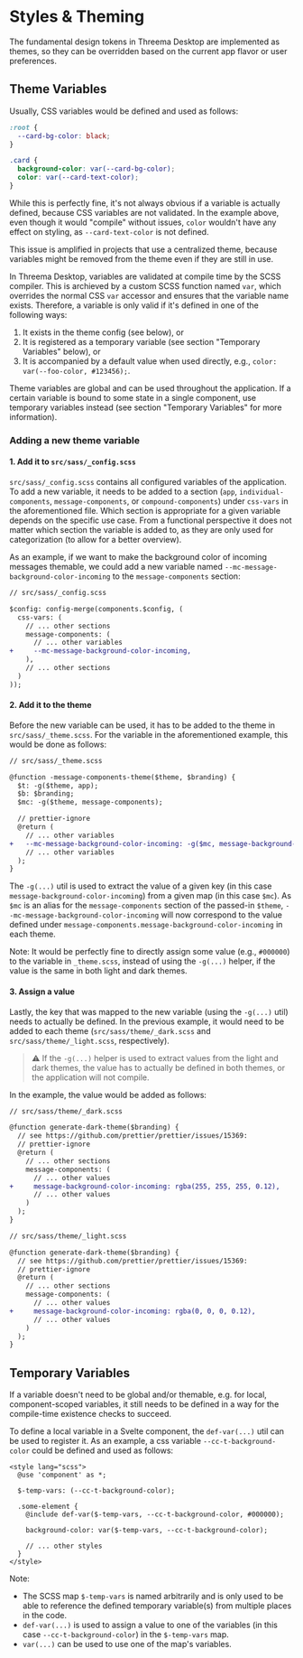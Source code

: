 # Styles & Theming

The fundamental design tokens in Threema Desktop are implemented as themes, so they can be
overridden based on the current app flavor or user preferences.

## Theme Variables

Usually, CSS variables would be defined and used as follows:

```css
:root {
  --card-bg-color: black;
}

.card {
  background-color: var(--card-bg-color);
  color: var(--card-text-color);
}
```

While this is perfectly fine, it's not always obvious if a variable is actually defined, because CSS
variables are not validated. In the example above, even though it would "compile" without issues,
`color` wouldn't have any effect on styling, as `--card-text-color` is not defined.

This issue is amplified in projects that use a centralized theme, because variables might be removed
from the theme even if they are still in use.

In Threema Desktop, variables are validated at compile time by the SCSS compiler. This is archieved
by a custom SCSS function named `var`, which overrides the normal CSS `var` accessor and ensures
that the variable name exists. Therefore, a variable is only valid if it's defined in one of the
following ways:

1. It exists in the theme config (see below), or
2. It is registered as a temporary variable (see section "Temporary Variables" below), or
3. It is accompanied by a default value when used directly, e.g.,
   `color: var(--foo-color, #123456);`.

Theme variables are global and can be used throughout the application. If a certain variable is
bound to some state in a single component, use temporary variables instead (see section "Temporary
Variables" for more information).

### Adding a new theme variable

#### 1. Add it to `src/sass/_config.scss`

`src/sass/_config.scss` contains all configured variables of the application. To add a new variable,
it needs to be added to a section (`app`, `individual-components`, `message-components`, or
`compound-components`) under `css-vars` in the aforementioned file. Which section is appropriate for
a given variable depends on the specific use case. From a functional perspective it does not matter
which section the variable is added to, as they are only used for categorization (to allow for a
better overview).

As an example, if we want to make the background color of incoming messages themable, we could add a
new variable named `--mc-message-background-color-incoming` to the `message-components` section:

```diff
// src/sass/_config.scss

$config: config-merge(components.$config, (
  css-vars: (
    // ... other sections
    message-components: (
      // ... other variables
+     --mc-message-background-color-incoming,
    ),
    // ... other sections
  )
));
```

#### 2. Add it to the theme

Before the new variable can be used, it has to be added to the theme in `src/sass/_theme.scss`. For
the variable in the aforementioned example, this would be done as follows:

```diff
// src/sass/_theme.scss

@function -message-components-theme($theme, $branding) {
  $t: -g($theme, app);
  $b: $branding;
  $mc: -g($theme, message-components);

  // prettier-ignore
  @return (
    // ... other variables
+   --mc-message-background-color-incoming: -g($mc, message-background-color-incoming),
    // ... other variables
  );
}
```

The `-g(...)` util is used to extract the value of a given key (in this case
`message-background-color-incoming`) from a given map (in this case `$mc`). As `$mc` is an alias for
the `message-components` section of the passed-in `$theme`, `--mc-message-background-color-incoming`
will now correspond to the value defined under
`message-components.message-background-color-incoming` in each theme.

Note: It would be perfectly fine to directly assign some value (e.g., `#000000`) to the variable in
`_theme.scss`, instead of using the `-g(...)` helper, if the value is the same in both light and
dark themes.

#### 3. Assign a value

Lastly, the key that was mapped to the new variable (using the `-g(...)` util) needs to actually be
defined. In the previous example, it would need to be added to each theme
(`src/sass/theme/_dark.scss` and `src/sass/theme/_light.scss`, respectively).

> ⚠️ If the `-g(...)` helper is used to extract values from the light and dark themes, the value has
> to actually be defined in both themes, or the application will not compile.

In the example, the value would be added as follows:

```diff
// src/sass/theme/_dark.scss

@function generate-dark-theme($branding) {
  // see https://github.com/prettier/prettier/issues/15369:
  // prettier-ignore
  @return (
    // ... other sections
    message-components: (
      // ... other values
+     message-background-color-incoming: rgba(255, 255, 255, 0.12),
      // ... other values
    )
  );
}
```

```diff
// src/sass/theme/_light.scss

@function generate-dark-theme($branding) {
  // see https://github.com/prettier/prettier/issues/15369:
  // prettier-ignore
  @return (
    // ... other sections
    message-components: (
      // ... other values
+     message-background-color-incoming: rgba(0, 0, 0, 0.12),
      // ... other values
    )
  );
}
```

## Temporary Variables

If a variable doesn't need to be global and/or themable, e.g. for local, component-scoped variables,
it still needs to be defined in a way for the compile-time existence checks to succeed.

To define a local variable in a Svelte component, the `def-var(...)` util can be used to register
it. As an example, a css variable `--cc-t-background-color` could be defined and used as follows:

```svelte
<style lang="scss">
  @use 'component' as *;

  $-temp-vars: (--cc-t-background-color);

  .some-element {
    @include def-var($-temp-vars, --cc-t-background-color, #000000);

    background-color: var($-temp-vars, --cc-t-background-color);

    // ... other styles
  }
</style>
```

Note:

- The SCSS map `$-temp-vars` is named arbitrarily and is only used to be able to reference the
  defined temporary variable(s) from multiple places in the code.
- `def-var(...)` is used to assign a value to one of the variables (in this case
  `--cc-t-background-color`) in the `$-temp-vars` map.
- `var(...)` can be used to use one of the map's variables.

